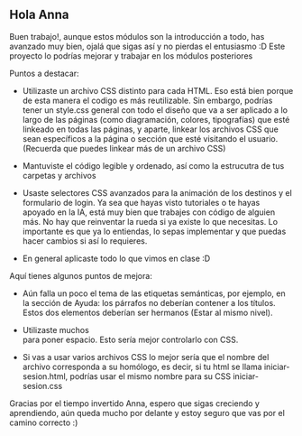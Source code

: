 ## Hola Anna

Buen trabajo!, aunque estos módulos son la introducción a todo, has avanzado muy bien, ojalá que sigas así y no pierdas el entusiasmo :D Este proyecto lo podrías mejorar y trabajar en los módulos posteriores 

Puntos a destacar:

- Utilizaste un archivo CSS distinto para cada HTML. Eso está bien porque de esta manera el codigo es más reutilizable. Sin embargo, podrías tener un style.css general con todo el diseño que va a ser aplicado a lo largo de las páginas (como diagramación, colores, tipografías) que esté linkeado en todas las páginas, y aparte, linkear los archivos CSS que sean específicos a la página o sección que esté visitando el usuario. (Recuerda que puedes linkear más de un archivo CSS)

- Mantuviste el código legible y ordenado, así como la estrucutra de tus carpetas y archivos

- Usaste selectores CSS avanzados para la animación de los destinos y el formulario de login. Ya sea que hayas visto tutoriales o te hayas apoyado en la IA, está muy bien que trabajes con código de alguien más. No hay que reinventar la rueda si ya existe lo que necesitas. Lo importante es que ya lo entiendas, lo sepas implementar y que puedas hacer cambios si así lo requieres.

- En general aplicaste todo lo que vimos en clase :D

Aquí tienes algunos puntos de mejora:

- Aún falla un poco el tema de las etiquetas semánticas, por ejemplo, en la sección de Ayuda: los párrafos no deberían contener a los títulos. Estos dos elementos deberían ser hermanos (Estar al mismo nivel).

- Utilizaste muchos <br> para poner espacio. Esto sería mejor controlarlo con CSS.

- Si vas a usar varios archivos CSS lo mejor sería que el nombre del archivo corresponda a su homólogo, es decir, si tu html se llama iniciar-sesion.html, podrías usar el mismo nombre para su CSS iniciar-sesion.css


Gracias por el tiempo invertido Anna, espero que sigas creciendo y aprendiendo, aún queda mucho por delante y estoy seguro que vas por el camino correcto :)